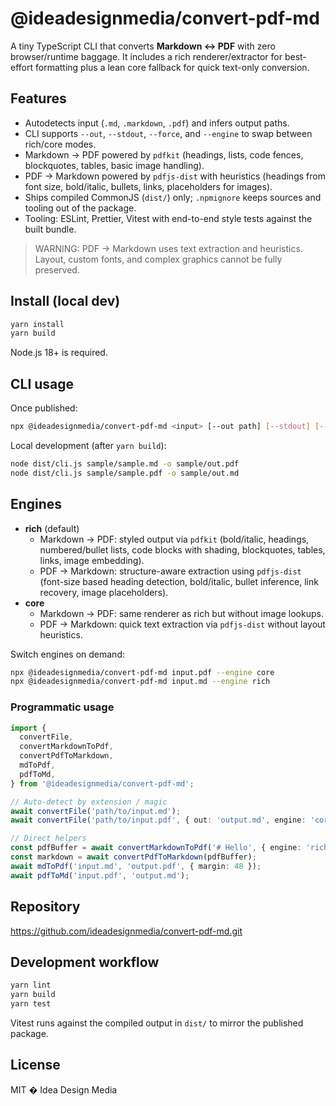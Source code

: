 # @ideadesignmedia/convert-pdf-md

A tiny TypeScript CLI that converts **Markdown <-> PDF** with zero browser/runtime baggage. It includes a rich renderer/extractor for best-effort formatting plus a lean core fallback for quick text-only conversion.

## Features

- Autodetects input (`.md`, `.markdown`, `.pdf`) and infers output paths.
- CLI supports `--out`, `--stdout`, `--force`, and `--engine` to swap between rich/core modes.
- Markdown -> PDF powered by `pdfkit` (headings, lists, code fences, blockquotes, tables, basic image handling).
- PDF -> Markdown powered by `pdfjs-dist` with heuristics (headings from font size, bold/italic, bullets, links, placeholders for images).
- Ships compiled CommonJS (`dist/`) only; `.npmignore` keeps sources and tooling out of the package.
- Tooling: ESLint, Prettier, Vitest with end-to-end style tests against the built bundle.

> WARNING: PDF -> Markdown uses text extraction and heuristics. Layout, custom fonts, and complex graphics cannot be fully preserved.

## Install (local dev)

```bash
yarn install
yarn build
```

Node.js 18+ is required.

## CLI usage

Once published:

```bash
npx @ideadesignmedia/convert-pdf-md <input> [--out path] [--stdout] [--force] [--engine rich|core]
```

Local development (after `yarn build`):

```bash
node dist/cli.js sample/sample.md -o sample/out.pdf
node dist/cli.js sample/sample.pdf -o sample/out.md
```

## Engines

- **rich** (default)
  - Markdown -> PDF: styled output via `pdfkit` (bold/italic, headings, numbered/bullet lists, code blocks with shading, blockquotes, tables, links, image embedding).
  - PDF -> Markdown: structure-aware extraction using `pdfjs-dist` (font-size based heading detection, bold/italic, bullet inference, link recovery, image placeholders).
- **core**
  - Markdown -> PDF: same renderer as rich but without image lookups.
  - PDF -> Markdown: quick text extraction via `pdfjs-dist` without layout heuristics.

Switch engines on demand:

```bash
npx @ideadesignmedia/convert-pdf-md input.pdf --engine core
npx @ideadesignmedia/convert-pdf-md input.md --engine rich
```

### Programmatic usage

```ts
import {
  convertFile,
  convertMarkdownToPdf,
  convertPdfToMarkdown,
  mdToPdf,
  pdfToMd,
} from '@ideadesignmedia/convert-pdf-md';

// Auto-detect by extension / magic
await convertFile('path/to/input.md');
await convertFile('path/to/input.pdf', { out: 'output.md', engine: 'core' });

// Direct helpers
const pdfBuffer = await convertMarkdownToPdf('# Hello', { engine: 'rich' });
const markdown = await convertPdfToMarkdown(pdfBuffer);
await mdToPdf('input.md', 'output.pdf', { margin: 48 });
await pdfToMd('input.pdf', 'output.md');
```

## Repository

https://github.com/ideadesignmedia/convert-pdf-md.git

## Development workflow

```bash
yarn lint
yarn build
yarn test
```

Vitest runs against the compiled output in `dist/` to mirror the published package.

## License

MIT � Idea Design Media
